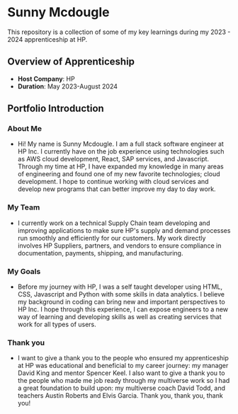 # Sunny Mcdougle

This repository is a collection of some of my key learnings during my 2023 - 2024 apprenticeship at HP.

## Overview of Apprenticeship
- **Host Company**: HP
- **Duration**: May 2023-August 2024

## Portfolio Introduction

### About Me
- Hi! My name is Sunny Mcdougle. I am a full stack software engineer at HP Inc. I currently have on the job experience using technologies such as AWS cloud development, React, SAP services, and Javascript. Through my time at HP, I have expanded my knowledge in many areas of engineering and found one of my new favorite technologies; cloud development. I hope to continue working with cloud services and develop new programs that can better improve my day to day work.

### My Team
- I currently work on a technical Supply Chain team developing and improving applications to make sure HP's supply and demand processes run smoothly and efficiently for our customers. My work directly involves HP Suppliers, partners, and vendors to ensure compliance in documentation, payments, shipping, and manufacturing.

### My Goals
- Before my journey with HP, I was a self taught developer using HTML, CSS, Javascript and Python with some skills in data analytics. I believe my background in coding can bring new and important perspectives to HP Inc. I hope through this experience, I can expose engineers to a new way of learning and developing skills as well as creating services that work for all types of users.

### Thank you
- I want to give a thank you to the people who ensured my apprenticeship at HP was educational and beneficial to my career journey: my manager David King and mentor Spencer Keel. I also want to give a thank you to the people who made me job ready through my multiverse work so I had a great foundation to build upon: my multiverse coach David Todd, and teachers Austin Roberts and Elvis Garcia. Thank you, thank you, thank you!
